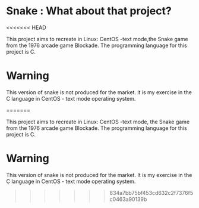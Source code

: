# Snake : What about that project?
<<<<<<< HEAD

This project aims to recreate in Linux: CentOS -text mode,the Snake game from the 1976 arcade game Blockade. The programming language for this project is C.

# Warning

This version of snake is not produced for the market.
it is my exercise in the C language in CentOS - text mode operating system.

=======

This project aims to recreate in Linux: CentOS -text mode, the Snake game from the 1976 arcade game Blockade. The programming language for this project is C.

# Warning 

This version of snake is not produced for the market. 
It is my exercise in the C language in CentOS - text mode operating system.
>>>>>>> 834a7bb75bf453cd632c2f7376f5c0463a90139b
